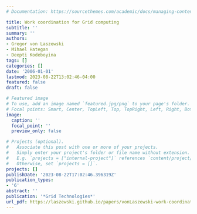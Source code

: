```yaml
---
# Documentation: https://sourcethemes.com/academic/docs/managing-content/

title: Work coordination for Grid computing
subtitle: ''
summary: ''
authors:
- Gregor von Laszewski
- Mihael Hategan
- Deepti Kodeboyina
tags: []
categories: []
date: '2006-01-01'
lastmod: 2023-08-22T13:02:46-04:00
featured: false
draft: false

# Featured image
# To use, add an image named `featured.jpg/png` to your page's folder.
# Focal points: Smart, Center, TopLeft, Top, TopRight, Left, Right, BottomLeft, Bottom, BottomRight.
image:
  caption: ''
  focal_point: ''
  preview_only: false

# Projects (optional).
#   Associate this post with one or more of your projects.
#   Simply enter your project's folder or file name without extension.
#   E.g. `projects = ["internal-project"]` references `content/project/deep-learning/index.md`.
#   Otherwise, set `projects = []`.
projects: []
publishDate: '2023-08-22T17:02:46.396319Z'
publication_types:
- '6'
abstract: ''
publication: '*Grid Technologies*'
url_pdf: https://laszewski.github.io/papers/vonLaszewski-work-coordination.pdf
---
```

